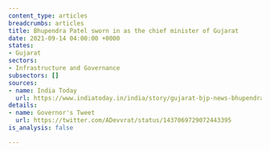 ```yaml
---
content_type: articles
breadcrumbs: articles
title: Bhupendra Patel sworn in as the chief minister of Gujarat
date: 2021-09-14 04:00:00 +0000
states:
- Gujarat
sectors:
- Infrastructure and Governance
subsectors: []
sources:
- name: India Today
  url: https://www.indiatoday.in/india/story/gujarat-bjp-news-bhupendra-patel-swearing-in-ceremony-live-updates-1852108-2021-09-13
details:
- name: Governor's Tweet
  url: https://twitter.com/ADevvrat/status/1437069729072443395
is_analysis: false

---
```

